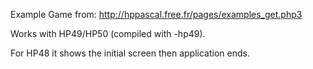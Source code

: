 Example Game from:
http://hppascal.free.fr/pages/examples_get.php3

Works with HP49/HP50 (compiled with -hp49). 

For HP48 it shows the initial screen then application ends.

